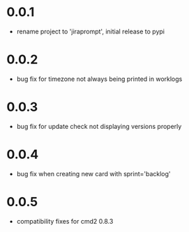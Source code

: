 0.0.1
=====
* rename project to 'jiraprompt', initial release to pypi

0.0.2
=====
* bug fix for timezone not always being printed in worklogs

0.0.3
=====
* bug fix for update check not displaying versions properly

0.0.4
=====
* bug fix when creating new card with sprint='backlog'

0.0.5
=====
* compatibility fixes for cmd2 0.8.3
